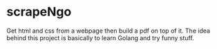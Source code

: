 # scrapeNgo

Get html and css from a webpage then build a pdf on top of it. 
The idea behind this project is basically to learn Golang and try funny stuff.
